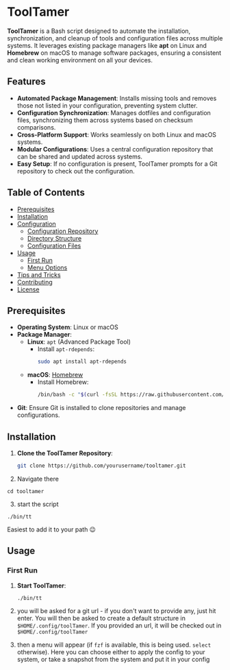 # ToolTamer

**ToolTamer** is a Bash script designed to automate the installation, synchronization, and cleanup of tools and configuration files across multiple systems. It leverages existing package managers like **apt** on Linux and **Homebrew** on macOS to manage software packages, ensuring a consistent and clean working environment on all your devices.

## Features

- **Automated Package Management**: Installs missing tools and removes those not listed in your configuration, preventing system clutter.
- **Configuration Synchronization**: Manages dotfiles and configuration files, synchronizing them across systems based on checksum comparisons.
- **Cross-Platform Support**: Works seamlessly on both Linux and macOS systems.
- **Modular Configurations**: Uses a central configuration repository that can be shared and updated across systems.
- **Easy Setup**: If no configuration is present, ToolTamer prompts for a Git repository to check out the configuration.

## Table of Contents

- [Prerequisites](#prerequisites)
- [Installation](#installation)
- [Configuration](#configuration)
  - [Configuration Repository](#configuration-repository)
  - [Directory Structure](#directory-structure)
  - [Configuration Files](#configuration-files)
- [Usage](#usage)
  - [First Run](#first-run)
  - [Menu Options](#menu-options)
- [Tips and Tricks](#tips-and-tricks)
- [Contributing](#contributing)
- [License](#license)

## Prerequisites

- **Operating System**: Linux or macOS
- **Package Manager**:
  - **Linux**: `apt` (Advanced Package Tool)
    - Install `apt-rdepends`:
      ```bash
      sudo apt install apt-rdepends
      ```
  - **macOS**: [Homebrew](https://brew.sh/)
    - Install Homebrew:
      ```bash
      /bin/bash -c "$(curl -fsSL https://raw.githubusercontent.com/Homebrew/install/HEAD/install.sh)"
      ```
- **Git**: Ensure Git is installed to clone repositories and manage configurations.

## Installation

1. **Clone the ToolTamer Repository**:

   ```bash
   git clone https://github.com/yourusername/tooltamer.git
   ```
2. Navigate there 
```
cd tooltamer
```
3. start the script 
```
./bin/tt
```
Easiest to add it to your path 😉 

## Usage

### First Run

1. **Start ToolTamer**:

   ```bash
   ./bin/tt
   ```
2. you will be asked for a git url - if you don't want to provide any, just hit enter. You will then be asked to create a default structure in `$HOME/.config/toolTamer`. If you provided an url, it will be checked out in `$HOME/.config/toolTamer`
3. then a menu will appear (if `fzf` is available, this is being used. `select` otherwise). Here you can choose either to apply the config to your system, or take a snapshot from the system and put it in your config


